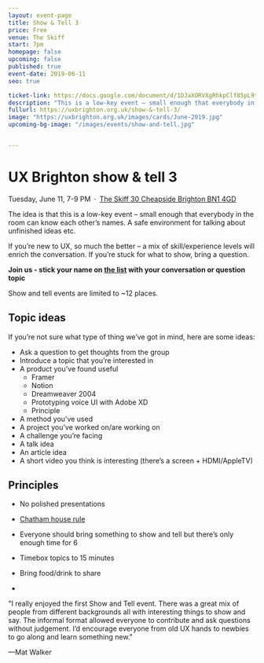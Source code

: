 ```yaml
---
layout: event-page
title: Show & Tell 3
price: Free
venue: The Skiff
start: 7pm
homepage: false
upcoming: false
published: true
event-date: 2019-06-11
seo: true

ticket-link: https://docs.google.com/document/d/1DJaXORVXgRhkpClf85pL9t79UQwfwrqHshu5CsnssSw/edit?usp=sharing
description: "This is a low-key event – small enough that everybody in the room can know each other’s names. A safe environment for talking about unfinished ideas etc."
fullurl: https://uxbrighton.org.uk/show-&-tell-3/
image: "https://uxbrighton.org.uk/images/cards/June-2019.jpg"
upcoming-bg-image: "/images/events/show-and-tell.jpg"


---
```



# UX Brighton show & tell 3
Tuesday, June 11, 7-9 PM · [The Skiff 30 Cheapside Brighton BN1 4GD](https://www.google.com/maps/place/The+Skiff/@50.829334,-0.138472,15z/data=!4m5!3m4!1s0x0:0xa82eae645ae91b0f!8m2!3d50.829334!4d-0.138472?shorturl=1)

The idea is that this is a low-key event – small enough that everybody in the room can know each other’s names. A safe environment for talking about unfinished ideas etc.

If you’re new to UX, so much the better – a mix of skill/experience levels will enrich the conversation. If you’re stuck for what to show, bring a question.

**Join us - stick your name on [the list](https://docs.google.com/document/d/1DJaXORVXgRhkpClf85pL9t79UQwfwrqHshu5CsnssSw/edit?usp=sharing) with your conversation or question topic**

Show and tell events are limited to ~12 places.

## Topic ideas

If you’re not sure what type of thing we’ve got in mind, here are some ideas:

- Ask a question to get thoughts from the group
- Introduce a topic that you’re interested in
- A product you’ve found useful
	- Framer
	- Notion
	- Dreamweaver 2004
	- Prototyping voice UI with Adobe XD
	- Principle
- A method you’ve used
- A project you’ve worked on/are working on
- A challenge you’re facing
- A talk idea
- An article idea
- A short video you think is interesting (there’s a screen + HDMI/AppleTV)

## Principles

- No polished presentations
- [Chatham house rule](https://www.chathamhouse.org/chatham-house-rule)
- Everyone should bring something to show and tell but there’s only enough time for 6
- Timebox topics to 15 minutes
- Bring food/drink to share

-

"I really enjoyed the first Show and Tell event. There was a great mix of people from different backgrounds all with interesting things to show and say. The informal format allowed everyone to contribute and ask questions without judgement. I’d encourage everyone from old UX hands to newbies to go along and learn something new."

—Mat Walker
